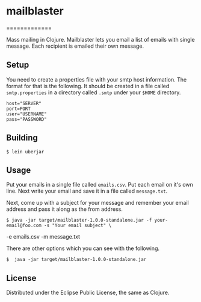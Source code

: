 # mailblaster
=============

Mass mailing in Clojure. Mailblaster lets you email a list of emails with single message. Each recipient is emailed their own message.


## Setup

You need to create a properties file with your smtp host information. The format for that is the following. It should be created in a file called `smtp.properties` in a directory called `.smtp` under your `$HOME` directory.

    host="SERVER"
    port=PORT
    user="USERNAME"
    pass="PASSWORD"

## Building

    $ lein uberjar


## Usage

Put your emails in a single file called `emails.csv`. Put each email on it's own line. Next write your email and save it in a file called `message.txt`.

Next, come up with a subject for your message and remember your email address and pass it along as the from address.

	$ java -jar target/mailblaster-1.0.0-standalone.jar -f your-email@foo.com -s "Your email subject" \
 -e emails.csv -m message.txt

There are other options which you can see with the following.

	$  java -jar target/mailblaster-1.0.0-standalone.jar

## License

Distributed under the Eclipse Public License, the same as Clojure.
